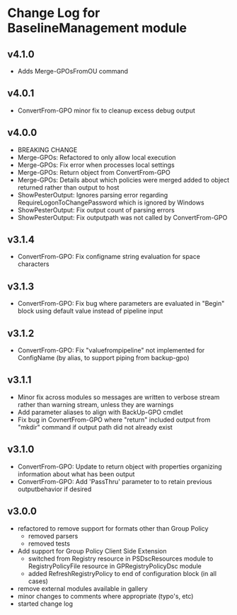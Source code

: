 # Change Log for BaselineManagement module

## v4.1.0

- Adds Merge-GPOsFromOU command

## v4.0.1

- ConvertFrom-GPO minor fix to cleanup excess debug output

## v4.0.0

- BREAKING CHANGE
- Merge-GPOs: Refactored to only allow local execution
- Merge-GPOs: Fix error when processes local settings
- Merge-GPOs: Return object from ConvertFrom-GPO
- Merge-GPOs: Details about which policies were merged added to object returned rather than output to host
- ShowPesterOutput: Ignores parsing error regarding RequireLogonToChangePassword which is ignored by Windows
- ShowPesterOutput: Fix output count of parsing errors
- ShowPesterOutput: Fix outputpath was not called by ConvertFrom-GPO

## v3.1.4

- ConvertFrom-GPO: Fix configname string evaluation for space characters

## v3.1.3

- ConvertFrom-GPO: Fix bug where parameters are evaluated in "Begin" block using default value instead of pipeline input

## v3.1.2

- ConvertFrom-GPO: Fix "valuefrompipeline" not implemented for ConfigName (by alias, to support piping from backup-gpo)

## v3.1.1

- Minor fix across modules so messages are written to verbose stream rather than warning stream, unless they are warnings
- Add parameter aliases to align with BackUp-GPO cmdlet
- Fix bug in CovnertFrom-GPO where "return" included output from "mkdir" command if output path did not already exist

## v3.1.0

- ConvertFrom-GPO: Update to return object with properties organizing information about what has been output
- ConvertFrom-GPO: Add 'PassThru' parameter to to retain previous outputbehavior if desired
## v3.0.0

- refactored to remove support for formats other than Group Policy
  - removed parsers
  - removed tests
- Add support for Group Policy Client Side Extension
  - switched from Registry resource in PSDscResources module to RegistryPolicyFile resource in GPRegistryPolicyDsc module
  - added RefreshRegistryPolicy to end of configuration block (in all cases)
- remove external modules available in gallery
- minor changes to comments where appropriate (typo's, etc)
- started change log